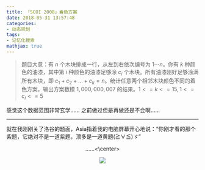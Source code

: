```yaml
---
title: 「SCOI 2008」着色方案
date: 2018-05-31 13:57:48
categories:
- 动态规划
tags:
- 记忆化搜索
mathjax: true
---
```


> 题目大意：有 $n$ 个木块排成一行，从左到右依次编号为 $1\cdots n$。你有 $k$ 种颜色的油漆，其中第 $i$ 种颜色的油漆足够涂 $c_i$ 个木块。所有油漆刚好足够涂满所有木块，即 $c_1+c_2+...+c_k=n$。统计任意两个相邻木块颜色不同的着色方案，输出方案数模 $1,000,000,007$ 的结果。$1 <= k <= 15, 1 <= c_i <= 5$

感觉这个数据范围非常玄学…… 之前做过但是再做还是不会啊……

---

就在我刚刚关了洛谷的题面，Asia指着我的电脑屏幕开心地说：“你刚才看的那个紫题，它绝对不是一道紫题，顶多是一道黄题(≧∀≦)ゞ”

<center>……<\center>

![](http://images.cnblogs.com/cnblogs_com/milky-w/1226322/o_QQ%e5%9b%be%e7%89%8720180531155607.jpg)
